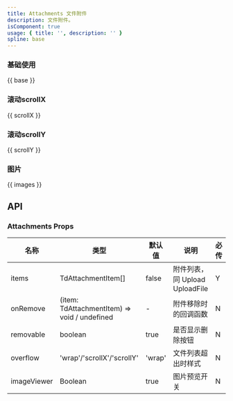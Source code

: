 ```yaml
---
title: Attachments 文件附件
description: 文件附件。
isComponent: true
usage: { title: '', description: '' }
spline: base
---
```


### 基础使用

{{ base }}

### 滚动scrollX

{{ scrollX }}

### 滚动scrollY

{{ scrollY }}

### 图片

{{ images }}

## API

### Attachments Props

名称 | 类型 | 默认值 | 说明 | 必传
-- | -- | -- | -- | --
items |  TdAttachmentItem[] | false | 附件列表，同 Upload UploadFile | Y
onRemove | (item:  TdAttachmentItem) => void / undefined | - | 附件移除时的回调函数 | N
removable | boolean | true | 是否显示删除按钮 | N
overflow | 'wrap'/'scrollX'/'scrollY' | 'wrap' | 文件列表超出时样式 | N
imageViewer | Boolean | true | 图片预览开关 | N


